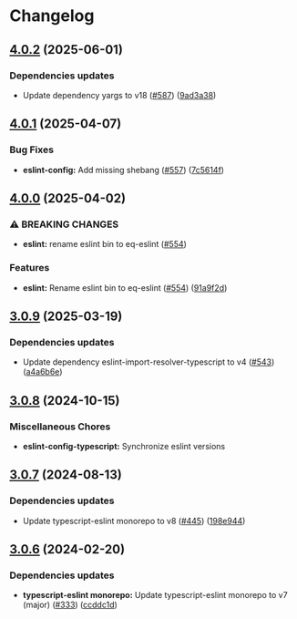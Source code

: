 # Changelog

## [4.0.2](https://github.com/kronostechnologies/standards/compare/eslint-config-typescript@v4.0.1...eslint-config-typescript@v4.0.2) (2025-06-01)


### Dependencies updates

* Update dependency yargs to v18 ([#587](https://github.com/kronostechnologies/standards/issues/587)) ([9ad3a38](https://github.com/kronostechnologies/standards/commit/9ad3a38909970d3774fb7e8a31591c6b8fe2f109))

## [4.0.1](https://github.com/kronostechnologies/standards/compare/eslint-config-typescript@v4.0.0...eslint-config-typescript@v4.0.1) (2025-04-07)


### Bug Fixes

* **eslint-config:** Add missing shebang ([#557](https://github.com/kronostechnologies/standards/issues/557)) ([7c5614f](https://github.com/kronostechnologies/standards/commit/7c5614f8005c566d4356fbfe1a0d4c7da9c4a046))

## [4.0.0](https://github.com/kronostechnologies/standards/compare/eslint-config-typescript@v3.0.9...eslint-config-typescript@v4.0.0) (2025-04-02)


### ⚠ BREAKING CHANGES

* **eslint:** rename eslint bin to eq-eslint ([#554](https://github.com/kronostechnologies/standards/issues/554))

### Features

* **eslint:** Rename eslint bin to eq-eslint ([#554](https://github.com/kronostechnologies/standards/issues/554)) ([91a9f2d](https://github.com/kronostechnologies/standards/commit/91a9f2dc0cc4f0908887bd559fa3a8377dc374f5))

## [3.0.9](https://github.com/kronostechnologies/standards/compare/eslint-config-typescript@v3.0.8...eslint-config-typescript@v3.0.9) (2025-03-19)


### Dependencies updates

* Update dependency eslint-import-resolver-typescript to v4 ([#543](https://github.com/kronostechnologies/standards/issues/543)) ([a4a6b6e](https://github.com/kronostechnologies/standards/commit/a4a6b6e3b19b265e259c19a3bd72944dfe083d1e))

## [3.0.8](https://github.com/kronostechnologies/standards/compare/eslint-config-typescript@v3.0.7...eslint-config-typescript@v3.0.8) (2024-10-15)


### Miscellaneous Chores

* **eslint-config-typescript:** Synchronize eslint versions

## [3.0.7](https://github.com/kronostechnologies/standards/compare/eslint-config-typescript@v3.0.6...eslint-config-typescript@v3.0.7) (2024-08-13)


### Dependencies updates

* Update typescript-eslint monorepo to v8 ([#445](https://github.com/kronostechnologies/standards/issues/445)) ([198e944](https://github.com/kronostechnologies/standards/commit/198e944268168ac797085d5ecc92b97d24800b9b))

## [3.0.6](https://github.com/kronostechnologies/standards/compare/eslint-config-typescript-v3.0.5...eslint-config-typescript@v3.0.6) (2024-02-20)


### Dependencies updates

* **typescript-eslint monorepo:** Update typescript-eslint monorepo to v7 (major) ([#333](https://github.com/kronostechnologies/standards/issues/333)) ([ccddc1d](https://github.com/kronostechnologies/standards/commit/ccddc1d59b9fa44b1290d91b8f48d922df27daa2))
